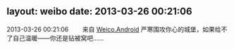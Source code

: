 layout: weibo
date: 2013-03-26 00:21:06
---
2013-03-26 00:21:06  &nbsp;&nbsp;&nbsp;&nbsp;&nbsp;&nbsp; 来自 <a href="http://app.weibo.com/t/feed/l4RWD" rel="nofollow">Weico.Android</a>
严寒围攻你心的城堡，如果给不了自己温暖——你还是钻被窝吧…… ​​​
